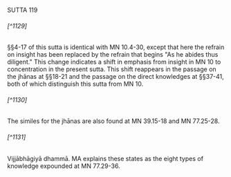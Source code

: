 SUTTA 119

###### [^1129]
§§4-17 of this sutta is identical with MN 10.4-30, except that here the refrain on insight has been replaced by the refrain that begins "As he abides thus diligent." This change indicates a shift in emphasis from insight in MN 10 to concentration in the present sutta. This shift reappears in the passage on the jhānas at §§18-21 and the passage on the direct knowledges at §§37-41, both of which distinguish this sutta from MN 10.

###### [^1130]
The similes for the jhānas are also found at MN 39.15-18 and MN 77.25-28.

###### [^1131]
Vijjābhāgiyā dhammā. MA explains these states as the eight types of knowledge expounded at MN 77.29-36.

